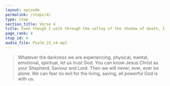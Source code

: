 ```yaml
---
layout: episode
permalink: /stops/4/
type: stop
section_title: Verse 4
title: Even though I walk through the valley of the shadow of death, I will fear no evil, for you are with me; your rod and your staff, they comfort me.
page_rank: 4
stop_id: 4
audio_file: Psalm_23_v4.mp3
---
```

> Whatever the darkness we are experiencing,
physical, mental, emotional, spiritual, let us
trust God. You can know Jesus Christ as your
Shepherd, Saviour and Lord.
Then we will never, ever, ever
be alone. We can fear no evil
for the living, saving,
all powerful God is with us.